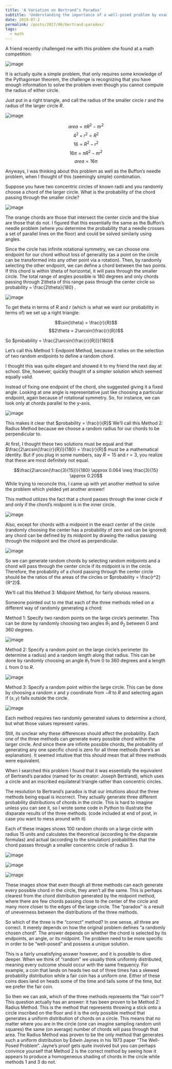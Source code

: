 ```yaml
---
title: 'A Variation on Bertrand’s Paradox'
subtitle: 'Understanding the importance of a well-posed problem by examining a math problem with 3 different “correct” solutions.'
date: 2019-07-2
permalink: /posts/2017/06/bertrand-paradox/
tags:
  - math
---
```


A friend recently challenged me with this problem she found at a math competition:


![image](https://github.com/user-attachments/assets/5ea085e5-93ff-450b-96fc-a9102e6ff927)


It is actually quite a simple problem, that only requires some knowledge of the Pythagorean theorem, the challenge is recognizing that you have enough information to solve the problem even though you cannot compute the radius of either circle.

Just put in a right triangle, and call the radius of the smaller circle $r$ and the radius of the larger circle $R$.

![image](https://github.com/user-attachments/assets/57406571-99e4-46d6-b606-5ad5b8202941)


$$area = \pi R^2 - \pi r^2$$
$$4^2 + r^2 = R^2$$
$$16 = R^2 - r^2$$
$$16\pi = \pi R^2 - \pi r^2$$ 
$$area = 16\pi$$ 

Anyways, I was thinking about this problem as well as the Buffon’s needle problem, when I thought of this (seemingly simple) combination.

Suppose you have two concentric circles of known radii and you randomly choose a chord of the larger circle. What is the probability of the chord passing through the smaller circle?


![image](https://github.com/user-attachments/assets/889d73c2-f29b-482d-a925-5b9713426ad6)


The orange chords are those that intersect the center circle and the blue are those that do not.
I figured that this essentially the same as the Buffon’s needle problem (where you determine the probability that a needle crosses a set of parallel lines on the floor) and could be solved similarly using angles.

Since the circle has infinite rotational symmetry, we can choose one endpoint for our chord without loss of generality (as a point on the circle can be transformed into any other point via a rotation). Then, by randomly selecting the other endpoint, we can define a chord between the two points. If this chord is within \theta  of horizontal, it will pass through the smaller circle. The total range of angles possible is 180 degrees and only chords passing through 2\theta  of this range pass through the center circle so probability = \frac{2\theta}{180} .


![image](https://github.com/user-attachments/assets/1e73e289-4e6e-4f67-bc1f-da6f045f002a)


To get theta in terms of $R$ and $r$ (which is what we want our probability in terms of) we set up a right triangle:

$$\sin(\theta) = \frac{r}{R}$$ 
$$2\theta = 2\arcsin(\frac{r}{R})$$ 

So $probability = \frac{2\arcsin(\frac{r}{R})}{180}$

Let’s call this Method 1: Endpoint Method, because it relies on the selection of two random endpoints to define a random chord.

I thought this was quite elegant and showed it to my friend the next day at school. She, however, quickly thought of a simpler solution which seemed equally valid.

Instead of fixing one endpoint of the chord, she suggested giving it a fixed angle. Looking at one angle is representative just like choosing a particular endpoint, again because of rotational symmetry. So, for instance, we can look only at chords parallel to the y-axis.

![image](https://github.com/user-attachments/assets/17f8e66a-58fb-4ecc-a1a7-217fbe8357d3)

This makes it clear that $probability = \frac{r}{R}$
We’ll call this Method 2: Radius Method because we choose a random radius for our chords to be perpendicular to.

At first, I thought these two solutions must be equal and that $\frac{2\arcsin(\frac{r}{R})}{180} = \frac{r}{R}$ must be a mathematical identity. But if you plug in some numbers, say $R = 15$ and $r = 3$, you realize that these are most definitely not equal.

$$\frac{2\arcsin(\frac{3}{15})}{180} \approx 0.064 \neq \frac{3}{15} \approx 0.20$$ 
While trying to reconcile this, I came up with yet another method to solve the problem which yielded yet another answer!

This method utilizes the fact that a chord passes through the inner circle if and only if the chord’s midpoint is in the inner circle.

![image](https://github.com/user-attachments/assets/99b2721e-c918-470e-9d2f-2376cf67fbf2)

Also, except for chords with a midpoint in the exact center of the circle (randomly choosing the center has a probability of zero and can be ignored) any chord can be defined by its midpoint by drawing the radius passing through the midpoint and the chord as perpendicular.

![image](https://github.com/user-attachments/assets/34dcc78e-a744-496a-aada-54d0719240e9)

So we  can generate random chords by selecting random midpoints and a chord will pass through the center circle if its midpoint is in the circle. Therefore, the probability of a chord passing through the center circle should be the ratios of the areas of the circles or $probability = \frac{r^2}{R^2}$.

We’ll call this Method 3: Midpoint Method, for fairly obvious reasons.

Someone pointed out to me that each of the three methods relied on a different way of randomly generating a chord:

Method 1: Specify two random points on the large circle’s perimeter. This can be done by randomly choosing two angles $\theta_1$ and $\theta_2$ between 0 and 360 degrees.

![image](https://github.com/user-attachments/assets/943727cc-967f-4a31-aac0-895b673eefd1)

Method 2: Specify a random point on the large circle’s perimeter (to determine a radius) and a random length along that radius. This can be done by randomly choosing an angle $\theta_1$  from 0 to 360 degrees and a length $L$ from 0 to $R$.


![image](https://github.com/user-attachments/assets/53f1aec3-0adc-495b-82b3-a42a2c7812ea)

Method 3: Specify a random point within the large circle. This can be done by choosing a random $x$ and $y$ coordinate from $-R$ to $R$ and selecting again if $(x,y)$ falls outside the circle.

![image](https://github.com/user-attachments/assets/40bd1863-6abc-4c9a-9001-7b8af978cfea)

Each method requires two randomly generated values to determine a chord, but what those values represent varies.

Still, its unclear why these differences should affect the probability. Each one of the three methods can generate every possible chord within the larger circle. And since there are infinite possible chords, the probability of generating any one specific chord is zero for all three methods (here’s an explanation). It seemed intuitive that this should mean that all three methods were equivalent.

When I searched this problem I found that it was essentially the equivalent of Bertrand’s paradox (named for its creator: Joseph Bertrand), which uses a circle and an inscribed equilateral triangle rather than concentric circles.

The resolution to Bertrand’s paradox is that our intuitions about the three methods being equal is incorrect. They actually generate three different probability distributions of chords in the circle. This is hard to imagine unless you can see it, so I wrote some code in Python to illustrate the disparate results of the three methods. (code included at end of post, in case you want to mess around with it)

Each of these images shows 100 random chords on a large circle with radius 15 units and calculates the theoretical (according to the disparate formulas) and actual (according to the simulation) probabilities that the chord passes through a smaller concentric circle of radius 3.


![image](https://github.com/user-attachments/assets/8deb23c7-ddc3-46ba-96ee-7debff89a72e)

![image](https://github.com/user-attachments/assets/afd7b4de-ed39-4a23-9185-9045cf9c8c2a)

![image](https://github.com/user-attachments/assets/8c196f52-6727-48a4-b4a9-f28b78cbf488)


These images show that even though all three methods can each generate every possible chord in the circle, they aren’t all the same. This is perhaps clearest from the chord distribution generated by the midpoint method, where there are few chords passing close to the center of the circle and many more closer to the edges of the large circle. The “paradox” is a result of unevenness between the distributions of the three methods.

So which of the three is the “correct” method?
In one sense, all three are correct. It merely depends on how the original problem defines “a randomly chosen chord”. The answer depends on whether the chord is selected by its endpoints, an angle, or its midpoint. The problem need to be more specific in order to be “well-posed” and possess a unique solution.

This is a fairly unsatisfying answer however, and it is possible to dive deeper. When we think of “random” we usually think uniformly distributed, meaning every outcome should occur with the same frequency. For example, a coin that lands on heads two out of three times has a skewed probability distribution while a fair coin has a uniform one. Either of these coins does land on heads some of the time and tails some of the time, but we prefer the fair coin.

So then we can ask, which of the three methods represents the “fair coin”?
This question actually has an answer: it has been proven to be Method 2: Radius Method. This is the method that represents throwing a stick onto a circle inscribed on the floor and it is the only possible method that generates a uniform distribution of chords on a circle. This means that no matter where you are in the circle (one can imagine sampling random unit squares) the same (on average) number of chords will pass through that area. The Radius Method was proven to be the only method that generates such a uniform distribution by Edwin Jaynes in his 1973 paper “The Well-Posed Problem”. Jayne’s proof gets quite involved but you can perhaps convince yourself that Method 2 is the correct method by seeing how it appears to produce a homogeneous shading of chords in the circle while methods 1 and 3 do not.

